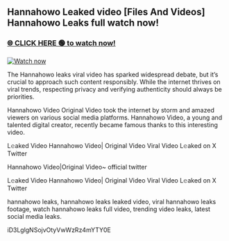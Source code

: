 ## Hannahowo Leaked video [Files And Videos] Hannahowo Leaks full watch now!

### [🌐 CLICK HERE 🟢 to watch now!](https://youleaks.live/)  

[![Watch now](https://camo.githubusercontent.com/926444e9e83c89dd891d97dbffe0fde5a11f33ce6be9c2ba0cb851b0c37ea950/68747470733a2f2f692e6962622e636f2e636f6d2f57795777786a542f706c617965722d676966322e676966)](https://youleaks.live/)

The Hannahowo leaks viral video has sparked widespread debate, but it’s crucial to approach such content responsibly. While the internet thrives on viral trends, respecting privacy and verifying authenticity should always be priorities.

Hannahowo Video Original Video took the internet by storm and amazed viewers on various social media platforms. Hannahowo Video, a young and talented digital creator, recently became famous thanks to this interesting video.

L𝚎aked Video Hannahowo Video| Original Video Viral Video L𝚎aked on X Twitter

Hannahowo Video|Original Video~ official twitter

L𝚎aked Video Hannahowo Video| Original Video Viral Video L𝚎aked on X Twitter

hannahowo leaks, hannahowo leaks leaked video, viral hannahowo leaks footage, watch hannahowo leaks full video, trending video leaks, latest social media leaks.

iD3LglgNSojvOtyVwWzRz4mYTY0E
